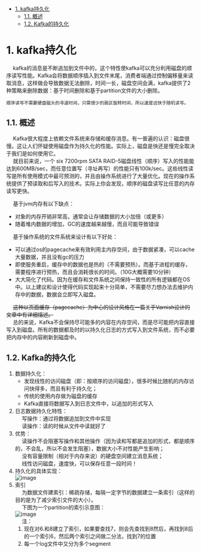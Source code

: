 
<!-- TOC -->

- [1. kafka持久化](#1-kafka持久化)
    - [1.1. 概述](#11-概述)
    - [1.2. Kafka的持久化](#12-kafka的持久化)

<!-- /TOC -->

# 1. kafka持久化  
<!--
https://blog.csdn.net/gududedabai/article/details/80002453 
https://www.jianshu.com/p/8a4154780204
https://blog.csdn.net/zhaoyuqiang/article/details/106907496?utm_medium=distribute.pc_relevant.none-task-blog-2~default~baidujs_baidulandingword~default-1.control&spm=1001.2101.3001.4242
https://www.jianshu.com/p/8a4154780204

kafka——高效读写数据
https://www.jianshu.com/p/ce8253609b6b

Kafka为什么吞吐量大、速度快？ 
https://mp.weixin.qq.com/s/QIK1N-ePm6DQE4tMQ9N3Gw
-->

&emsp; kafka的消息是不断追加到文件中的，这个特性使kafka可以充分利用磁盘的顺序读写性能。Kafka会将数据顺序插入到文件末尾，消费者端通过控制偏移量来读取消息，这样做会导致数据无法删除，时间一长，磁盘空间会满，kafka提供了2种策略来删除数据：基于时间删除和基于partition文件的大小删除。  

    顺序读写不需要硬盘磁头的寻道时间，只需很少的扇区旋转时间，所以速度远快于随机读写。  

## 1.1. 概述
&emsp; Kafka很大程度上依赖文件系统来存储和缓存消息。有一普遍的认识：磁盘很慢。这让人们怀疑使用磁盘作为持久化的性能。实际上，磁盘是快还是慢完全取决于我们是如何使用它。  
&emsp; 就目前来说，一个 six 7200rpm SATA RAID-5磁盘线性（顺序）写入的性能能达到600MB/sec，而任意位置写（寻址再写）的性能只有100k/sec。这些线性读写是所有使用模式中最可预测的，并且由操作系统进行了大量优化。现在的操作系统提供了预读取和后写入的技术。实际上你会发现，顺序的磁盘读写比任意的内存读写更快。  

&emsp; 基于jvm内存有以下缺点：  

* 对象的内存开销非常高，通常会让存储数据的大小加倍（或更多）  
* 随着堆内数据的增加，GC的速度越来越慢，而且可能导致错误  

&emsp; 基于操作系统的文件系统来设计有以下好处：  

* 可以通过os的pagecache来有效利用主内存空间，由于数据紧凑，可以cache大量数据，并且没有gc的压力  
* 即使服务重启，缓存中的数据也是热的（不需要预热）。而基于进程的缓存，需要程序进行预热，而且会消耗很长的时间。（10G大概需要10分钟）  
* 大大简化了代码。因为在缓存和文件系统之间保持一致性的所有逻辑都在OS中。以上建议和设计使得代码实现起来十分简单，不需要尽力想办法去维护内存中的数据，数据会立即写入磁盘。  

&emsp; ~~这种以页面缓存（pagecache）为中心的设计风格在一篇关于Varnish设计的文章中有详细描述。~~  
&emsp; 总的来说，Kafka不会保持尽可能多的内容在内存空间，而是尽可能把内容直接写入到磁盘。所有的数据都及时的以持久化日志的方式写入到文件系统，而不必要把内存中的内容刷新到磁盘中。  

## 1.2. Kafka的持久化
1. 数据持久化：
    * 发现线性的访问磁盘（即：按顺序的访问磁盘），很多时候比随机的内存访问快得多，而且有利于持久化；
    * 传统的使用内存做为磁盘的缓存
    * Kafka直接将数据写入到日志文件中，以追加的形式写入
2. 日志数据持久化特性：  
&emsp; 写操作：通过将数据追加到文件中实现  
&emsp; 读操作：读的时候从文件中读就好了   
3. 优势：    
&emsp; 读操作不会阻塞写操作和其他操作（因为读和写都是追加的形式，都是顺序的，不会乱，所以不会发生阻塞），数据大小不对性能产生影响；  
&emsp; 没有容量限制（相对于内存来说）的硬盘空间建立消息系统；  
&emsp; 线性访问磁盘，速度快，可以保存任意一段时间！  
4. 持久化的具体实现：  
![image](https://gitee.com/wt1814/pic-host/raw/master/images/microService/mq/kafka/kafka-122.png)  
5. 索引  
&emsp; 为数据文件建索引：稀疏存储，每隔一定字节的数据建立一条索引（这样的目的是为了减少索引文件的大小）。   
&emsp; 下图为一个partition的索引示意图：  
![image](https://gitee.com/wt1814/pic-host/raw/master/images/microService/mq/kafka/kafka-123.png)  
&emsp; 注：  
    1. 现在对6.和8建立了索引，如果要查找7，则会先查找到8然后，再找到8后的一个索引6，然后两个索引之间做二分法，找到7的位置  
    2. 每一个log文件中又分为多个segment  

